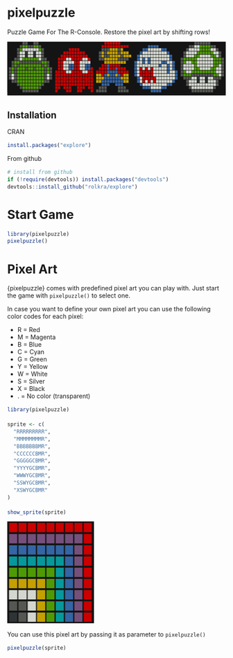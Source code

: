 # pixelpuzzle

Puzzle Game For The R-Console. Restore the pixel art by shifting rows!

<img src="man/figures/pixelpuzzle-allstars.png" alt="example pixel art" width="800">

## Installation

CRAN

```r
install.packages("explore")
```

From github

```r
# install from github
if (!require(devtools)) install.packages("devtools")
devtools::install_github("rolkra/explore")
```

# Start Game

```r
library(pixelpuzzle)
pixelpuzzle()
```

# Pixel Art

{pixelpuzzle} comes with predefined pixel art you can play with. Just start the game with `pixelpuzzle()` to select one.

In case you want to define your own pixel art you can use the following color codes for each pixel:

* R = Red
* M = Magenta
* B = Blue
* C = Cyan
* G = Green
* Y = Yellow
* W = White
* S = Silver
* X = Black
* . = No color (transparent)

```r
library(pixelpuzzle)

sprite <- c(
  "RRRRRRRRR",
  "MMMMMMMMR",
  "BBBBBBBMR",
  "CCCCCCBMR",
  "GGGGGCBMR",
  "YYYYGCBMR",
  "WWWYGCBMR",
  "SSWYGCBMR",
  "XSWYGCBMR"
)

show_sprite(sprite)
```

<img src="man/figures/pixelpuzzle-defsprite.png" alt="define pixel art" width="200">

You can use this pixel art by passing it as parameter to `pixelpuzzle()`

```r
pixelpuzzle(sprite)
```
